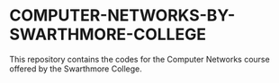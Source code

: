 # COMPUTER-NETWORKS-BY-SWARTHMORE-COLLEGE
This repository contains the codes for the Computer Networks course offered by the Swarthmore College.

